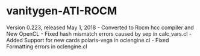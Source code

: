 # vanitygen-ATI-ROCM

Version 0.223, released May 1, 2018
	- Converted to Rocm hcc compiler and New OpenCL
	- Fixed hash mismatch errors caused by sep in calc_vars.cl
	- Added Support for new cards polaris-vega in oclengine.cl
	- Fixed Formatting errors in oclengine.cl
